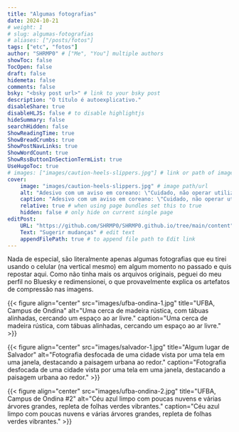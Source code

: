 ```yaml
---
title: "Algumas fotografias"
date: 2024-10-21
# weight: 1
# slug: algumas-fotografias
# aliases: ["/posts/fotos"]
tags: ["etc", "fotos"]
author: "SHRMP0" # ["Me", "You"] multiple authors
showToc: false
TocOpen: false
draft: false
hidemeta: false
comments: false
bsky: "<bsky post url>" # link to your bsky post
description: "O título é autoexplicativo."
disableShare: true
disableHLJS: false # to disable highlightjs
hideSummary: false
searchHidden: false
ShowReadingTime: true
ShowBreadCrumbs: true
ShowPostNavLinks: true
ShowWordCount: true
ShowRssButtonInSectionTermList: true
UseHugoToc: true
# images: ["images/caution-heels-slippers.jpg"] # link or path of image for opengraph, twitter-cards
cover:
    image: "images/caution-heels-slippers.jpg" # image path/url
    alt: "Adesivo com um aviso em coreano: \"Cuidado, não operar utilizando salto-alto ou chinelos.\"" # alt text
    caption: "Adesivo com um aviso em coreano: \"Cuidado, não operar utilizando salto-alto ou chinelos.\"" # display caption under cover
    relative: true # when using page bundles set this to true
    hidden: false # only hide on current single page
editPost:
    URL: "https://github.com/SHRMP0/SHRMP0.github.io/tree/main/content"
    Text: "Sugerir mudanças" # edit text
    appendFilePath: true # to append file path to Edit link
---
```


Nada de especial, são literalmente apenas algumas fotografias que eu tirei usando o celular (na vertical mesmo) em algum momento no passado e quis repostar aqui. Como não tinha mais os arquivos originais, peguei do meu perfil no Bluesky e redimensionei, o que provavelmente explica os artefatos de compressão nas imagens.

{{< figure align="center" src="images/ufba-ondina-1.jpg" title="UFBA, Campus de Ondina" alt="Uma cerca de madeira rústica, com tábuas alinhadas, cercando um espaço ao ar livre." caption="Uma cerca de madeira rústica, com tábuas alinhadas, cercando um espaço ao ar livre." >}}

{{< figure align="center" src="images/salvador-1.jpg" title="Algum lugar de Salvador" alt="Fotografia desfocada de uma cidade vista por uma tela em uma janela, destacando a paisagem urbana ao redor." caption="Fotografia desfocada de uma cidade vista por uma tela em uma janela, destacando a paisagem urbana ao redor." >}}

{{< figure align="center" src="images/ufba-ondina-2.jpg" title="UFBA, Campus de Ondina #2" alt="Céu azul limpo com poucas nuvens e várias árvores grandes, repleta de folhas verdes vibrantes." caption="Céu azul limpo com poucas nuvens e várias árvores grandes, repleta de folhas verdes vibrantes." >}}
